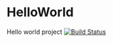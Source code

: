 # HelloWorld
Hello world project
[![Build Status](https://travis-ci.org/vlad-vs/HelloWorld.svg?branch=master)](https://travis-ci.org/vlad-vs/HelloWorld)